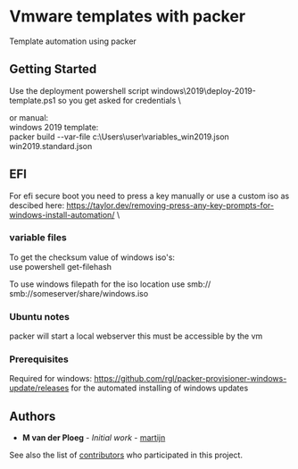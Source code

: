 # Vmware templates with packer

Template automation using packer

## Getting Started

Use the deployment powershell script windows\2019\deploy-2019-template.ps1 so you get asked for credentials \

or manual:  \
windows 2019 template:\
packer build --var-file c:\Users\user\variables_win2019.json win2019.standard.json

## EFI
For efi secure boot you need to press a key manually or use a custom iso as descibed here:
https://taylor.dev/removing-press-any-key-prompts-for-windows-install-automation/  \

### variable files

To get the checksum value of windows iso's:\
use powershell get-filehash

To use windows filepath for the iso location use smb://
smb://someserver/share/windows.iso

### Ubuntu notes

packer will start a local webserver this must be accessible by the vm 

### Prerequisites

Required for windows: https://github.com/rgl/packer-provisioner-windows-update/releases
for the automated installing of windows updates


## Authors

* **M van der Ploeg** - *Initial work* - [martijn](https://github.com/martijnxd)

See also the list of [contributors](https://github.com/martijnxd/vmware-templates/contributors) who participated in this project.
